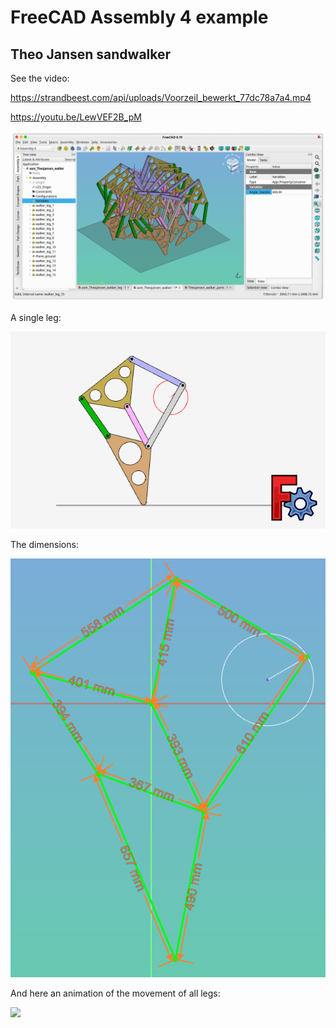 # FreeCAD Assembly 4 example

## Theo Jansen sandwalker

See the video:

https://strandbeest.com/api/uploads/Voorzeil_bewerkt_77dc78a7a4.mp4

https://youtu.be/LewVEF2B_pM


![](walker_15legs.png)


A single leg:


![](single_leg.gif)


The dimensions:


![](dimensions.png)


And here an animation of the movement of all legs:


![](walker_15legs_c.gif)



